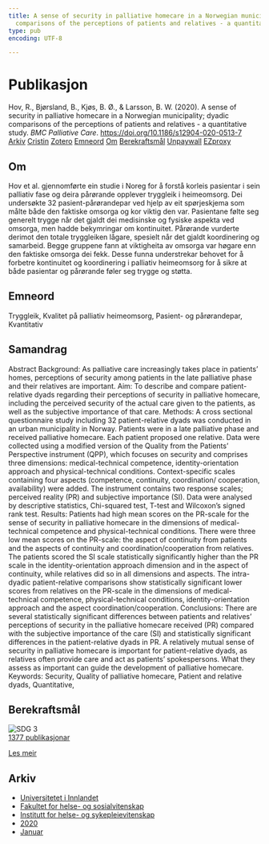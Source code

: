 ```yaml
---
title: A sense of security in palliative homecare in a Norwegian municipality; dyadic
  comparisons of the perceptions of patients and relatives - a quantitative study
type: pub
encoding: UTF-8

---
```

<h1>Publikasjon</h1>
<article id="csl-bib-container-6PPMDVMT" class="csl-bib-container">
  <div class="csl-bib-body"> <div class="csl-entry">Hov, R., Bjørsland, B., Kjøs, B. Ø., &#38; Larsson, B. W. (2020). A sense of security in palliative homecare in a Norwegian municipality; dyadic comparisons of the perceptions of patients and relatives - a quantitative study. <i>BMC Palliative Care</i>. <a href="https://doi.org/10.1186/s12904-020-0513-7">https://doi.org/10.1186/s12904-020-0513-7</a></div> </div>
  <div class="csl-bib-buttons">
    <a href="#taxonomy-article-6PPMDVMT" alt="archive" class="csl-bib-button">Arkiv</a>
    <a href="https://app.cristin.no/results/show.jsf?id=1771967" alt="Cristin" class="csl-bib-button">Cristin</a>
    <a href="http://zotero.org/groups/5881554/items/6PPMDVMT" alt="Zotero" class="csl-bib-button">Zotero</a>
    <a href="#keywords-article-6PPMDVMT" alt="keywords" class="csl-bib-button">Emneord</a>
    <a href="#about-article-6PPMDVMT" alt="about_pub" class="csl-bib-button">Om</a>
    <a href="#sdg-article-6PPMDVMT" alt="sdg" class="csl-bib-button">Berekraftsmål</a>
    <a href="https://bmcpalliatcare.biomedcentral.com/track/pdf/10.1186/s12904-020-0513-7" alt="Unpaywall" class="csl-bib-button">Unpaywall</a>
    <a href="https://bmcpalliatcare.biomedcentral.com/track/pdf/10.1186/s12904-020-0513-7" alt="EZproxy" class="csl-bib-button">EZproxy</a>
  </div>
  <div id="csl-bib-meta-container-6PPMDVMT"></div>
</article>
<div id="csl-bib-meta-6PPMDVMT" class="csl-bib-meta">
  <article id="about-article-6PPMDVMT" class="about_pub-article">
    <h1>Om</h1>
    Hov et al. gjennomførte ein studie i Noreg for å forstå korleis pasientar i sein palliativ fase og deira pårørande opplever tryggleik i heimeomsorg. Dei undersøkte 32 pasient-pårørandepar ved hjelp av eit spørjeskjema som målte både den faktiske omsorga og kor viktig den var. Pasientane følte seg generelt trygge når det gjaldt dei medisinske og fysiske aspekta ved omsorga, men hadde bekymringar om kontinuitet. Pårørande vurderte derimot den totale tryggleiken lågare, spesielt når det gjaldt koordinering og samarbeid. Begge gruppene fann at viktigheita av omsorga var høgare enn den faktiske omsorga dei fekk. Desse funna understrekar behovet for å forbetre kontinuitet og koordinering i palliativ heimeomsorg for å sikre at både pasientar og pårørande føler seg trygge og støtta.
  </article>
  <article id="keywords-article-6PPMDVMT" class="keywords-article">
    <h1>Emneord</h1>
    Tryggleik, Kvalitet på palliativ heimeomsorg, Pasient- og pårørandepar, Kvantitativ
  </article>
  <article id="abstract-article-6PPMDVMT" class="abstract-article">
    <h1>Samandrag</h1>
    Abstract 
Background: As palliative care increasingly takes place in patients’ homes, perceptions of security among patients 
in the late palliative phase and their relatives are important. 
Aim: To describe and compare patient-relative dyads regarding their perceptions of security in palliative homecare, 
including the perceived security of the actual care given to the patients, as well as the subjective importance of that care. 
Methods: A cross sectional questionnaire study including 32 patient-relative dyads was conducted in an urban 
municipality in Norway. Patients were in a late palliative phase and received palliative homecare. Each patient proposed 
one relative. Data were collected using a modified version of the Quality from the Patients’ Perspective instrument (QPP), 
which focuses on security and comprises three dimensions: medical-technical competence, identity-orientation approach 
and physical-technical conditions. Context-specific scales containing four aspects (competence, continuity, coordination/ 
cooperation, availability) were added. The instrument contains two response scales; perceived reality (PR) and subjective 
importance (SI). Data were analysed by descriptive statistics, Chi-squared test, T-test and Wilcoxon’s signed rank test. 
Results: Patients had high mean scores on the PR-scale for the sense of security in palliative homecare in the dimensions 
of medical-technical competence and physical-technical conditions. There were three low mean scores on the PR-scale: 
the aspect of continuity from patients and the aspects of continuity and coordination/cooperation from relatives. 
The patients scored the SI scale statistically significantly higher than the PR scale in the identity-orientation approach 
dimension and in the aspect of continuity, while relatives did so in all dimensions and aspects. 
The intra-dyadic patient-relative comparisons show statistically significant lower scores from relatives on the PR-scale in 
the dimensions of medical-technical competence, physical-technical conditions, identity-orientation approach and the 
aspect coordination/cooperation. 
Conclusions: There are several statistically significant differences between patients and relatives’ perceptions of security in 
the palliative homecare received (PR) compared with the subjective importance of the care (SI) and statistically significant 
differences in the patient-relative dyads in PR. A relatively mutual sense of security in palliative homecare is important for 
patient-relative dyads, as relatives often provide care and act as patients’ spokespersons. What they assess as important 
can guide the development of palliative homecare. 
Keywords: Security, Quality of palliative homecare, Patient and relative dyads, Quantitative,
  </article>
  <article id="sdg-article-6PPMDVMT" class="sdg-article">
    <h1>Berekraftsmål</h1>
    <div class="sdg-container"><div id="sdg3" class="sdg">
        <img src="{{< params subfolder >}}images/sdg/sdg03_nn.png" class="image" alt="SDG 3">
        <div class="sdg-overlay">
          <a href="{{< params subfolder >}}nn/archive/?sdg=3#archive" class="sdg-publication-count"><span>1377</span> publikasjonar</a>
          <p><a href="https://fn.no/om-fn/fns-baerekraftsmaal/god-helse-og-livskvalitet?lang=nno-NO" class="sdg-read-more">Les meir</a></p>
        </div>
      </div></div>
  </article>
  <article id="taxonomy-article-6PPMDVMT" class="taxonomy-article">
    <h1>Arkiv</h1>
    <ul>
      <li><a href="{{< params subfolder >}}nn/archive/?key=3DCRN523">Universitetet i Innlandet</a></li>
      <li><a href="{{< params subfolder >}}nn/archive/?key=IDKFS3MX">Fakultet for helse- og sosialvitenskap</a></li>
      <li><a href="{{< params subfolder >}}nn/archive/?key=GTV4ECMZ">Institutt for helse- og sykepleievitenskap</a></li>
      <li><a href="{{< params subfolder >}}nn/archive/?key=LNJIKLR2">2020</a></li>
      <li><a href="{{< params subfolder >}}nn/archive/?key=IBXBB7B2">Januar</a></li>
    </ul>
  </article>
</div>
